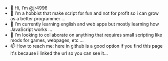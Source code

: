 - 👋 Hi, I’m @jr4996
- 👀 I’m a hobbist that make script for fun and not for profit so i can grow as a better programmer ...
- 🌱 I’m currently learning english and web apps but mostly learning how JavaScript works ...
- 💞️ I’m looking to collaborate on anything that requires small scripting like mods for games, webpages, etc ...
- 📫 How to reach me: here in github is a good option if you find this page it's because i linked the url so you can see it...

<!---
jr4996/jr4996 is a ✨ special ✨ repository because its `README.md` (this file) appears on your GitHub profile.
You can click the Preview link to take a look at your changes.
--->

